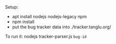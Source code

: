 Setup:
- apt install nodejs nodejs-legacy npm
- npm install
- put the bug tracker data into ./tracker.tanglu.org/

To run it:
nodejs tracker-parser.js `bug-id`
